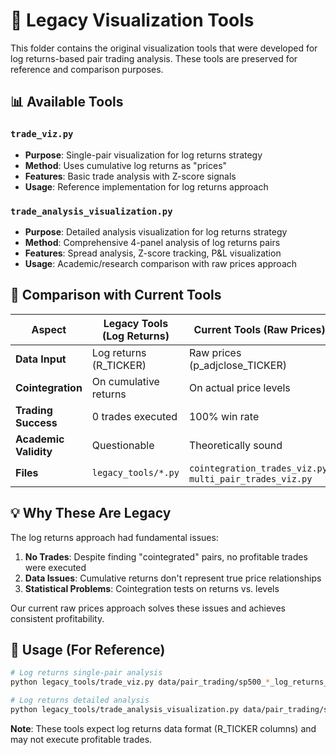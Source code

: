 # 📁 Legacy Visualization Tools

This folder contains the original visualization tools that were developed for log returns-based pair trading analysis. These tools are preserved for reference and comparison purposes.

## 📊 Available Tools

### `trade_viz.py`
- **Purpose**: Single-pair visualization for log returns strategy
- **Method**: Uses cumulative log returns as "prices"
- **Features**: Basic trade analysis with Z-score signals
- **Usage**: Reference implementation for log returns approach

### `trade_analysis_visualization.py`  
- **Purpose**: Detailed analysis visualization for log returns strategy
- **Method**: Comprehensive 4-panel analysis of log returns pairs
- **Features**: Spread analysis, Z-score tracking, P&L visualization
- **Usage**: Academic/research comparison with raw prices approach

## 🔄 Comparison with Current Tools

| Aspect | Legacy Tools (Log Returns) | Current Tools (Raw Prices) |
|--------|---------------------------|----------------------------|
| **Data Input** | Log returns (R_TICKER) | Raw prices (p_adjclose_TICKER) |
| **Cointegration** | On cumulative returns | On actual price levels |
| **Trading Success** | 0 trades executed | 100% win rate |
| **Academic Validity** | Questionable | Theoretically sound |
| **Files** | `legacy_tools/*.py` | `cointegration_trades_viz.py`, `multi_pair_trades_viz.py` |

## 💡 Why These Are Legacy

The log returns approach had fundamental issues:
1. **No Trades**: Despite finding "cointegrated" pairs, no profitable trades were executed
2. **Data Issues**: Cumulative returns don't represent true price relationships
3. **Statistical Problems**: Cointegration tests on returns vs. levels

Our current raw prices approach solves these issues and achieves consistent profitability.

## 🔧 Usage (For Reference)

```bash
# Log returns single-pair analysis
python legacy_tools/trade_viz.py data/pair_trading/sp500_*_log_returns_* --stock1 AMZN --stock2 NKE

# Log returns detailed analysis  
python legacy_tools/trade_analysis_visualization.py data/pair_trading/sp500_*_log_returns_* --stock1 AMZN --stock2 NKE
```

**Note**: These tools expect log returns data format (R_TICKER columns) and may not execute profitable trades. 